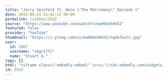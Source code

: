 ```yaml
---
title: "Jerry Seinfeld ft. Wale \"The Matrimony\" Episode 1"
date: 2015-05-21 21:41:12 00:00
permalink: /videos/2522
source: "https://www.youtube.com/watch?v=maH6Ue5HVSI"
featured: false
provider: "YouTube"
thumbnail: "https://i.ytimg.com/vi/maH6Ue5HVSI/hqdefault.jpg"
user:
  id: 1667
  username: "sbgriffi"
  name: "Stuart G."
tags: []
html: "<iframe class=\"embedly-embed\" src=\"//cdn.embedly.com/widgets/media.html?src=https%3A%2F%2Fwww.youtube.com%2Fembed%2FmaH6Ue5HVSI%3Fwmode%3Dtransparent%26feature%3Doembed&wmode=transparent&url=https%3A%2F%2Fwww.youtube.com%2Fwatch%3Fv%3DmaH6Ue5HVSI&image=https%3A%2F%2Fi.ytimg.com%2Fvi%2FmaH6Ue5HVSI%2Fhqdefault.jpg&key=daaebf4d9cdd46779200162d0ca86e20&type=text%2Fhtml&schema=youtube\" width=\"854\" height=\"480\" scrolling=\"no\" frameborder=\"0\" allowfullscreen></iframe>"
id: 2522
---
```


